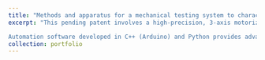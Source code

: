 ```yaml
---
title: "Methods and apparatus for a mechanical testing system to characterize the heterogeneous deformation at microscale (Patent Pending)"
excerpt: "This pending patent involves a high-precision, 3-axis motorized stage integrated with stepper motors, supporting a 1000 lb micro-tensile tester positioned above an inverted optical microscope. The system enables the capture of high-resolution images (5X, 10X, 20X magnification) of metal coupon specimens, recording microscopic deformation in under 8.5 minutes.

Automation software developed in C++ (Arduino) and Python provides advanced functionality, including feature tracking, autofocus, panoramic imaging, and post-processing enhancements such as focus stacking and image stabilization. This setup allows for rapid, precise analysis of heterogeneous deformation across complex microstructures."
collection: portfolio
---
```



